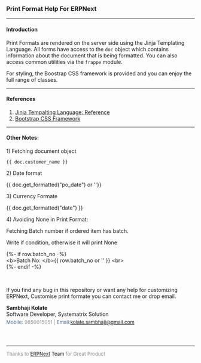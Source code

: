 <div id=":1b3" class="ii gt m14b3b1af6261bdc3 adP adO"><div id=":1b4" class="a3s" style="overflow: hidden;"><div dir="ltr"><div class="adM"><br></div><h3>Print Format Help For ERPNext<br></h3>
<hr>
<h4>Introduction</h4>
<p>Print Formats are rendered on the server side using the Jinja Templating Language. All forms have access to the <code>doc</code> object which contains information about the document that is being formatted. You can also access common utilities via the <code>frappe</code> module.</p>
<p>For styling, the Boostrap CSS framework is provided and you can enjoy the full range of classes.</p>
<hr>
<h4>References</h4>
<ol><li><a href="http://jinja.pocoo.org/docs/templates/" target="_blank">Jinja Tempalting Language: Reference</a></li><li><a href="http://getbootstrap.com" target="_blank">Bootstrap CSS Framework</a></li></ol>
<hr><h4>Other Notes:</h4><p>1) Fetching document object</p><pre><code>{{ doc.customer_name }}</code></pre><p>2) Date format</p><p>{{ doc.get_formatted("po_date") or ''}}<br></p><p>3) Currency Formate <br></p><p>{{ doc.get_formatted("date") }}</p><p>4) Avoiding None in Print Format:<br></p><p>Fetching Batch number if ordered item has batch. <br></p><p>Write if condition, otherwise it will print None<br></p><p>{%- if row.batch_no -%}<br>&lt;b&gt;Batch No: &lt;/b&gt;{{ row.batch_no or '' }} &lt;br&gt;<br>{%- endif -%}<br></p><p><br></p><p>If
 you find any bug in this repository or want any help for customizing 
ERPNext, Customise print formate you can contact me or drop email.</p><div> <b>Sambhaji Kolate</b><br> <span>Software Developer</span>, <span>Systematrix Solution</span> </div><div style="color:rgb(141,141,141);font-size:13px;padding:5px 0px"> <span style="display:inline-block"><span style="color:rgb(69,102,142)">Mobile: </span><a href="tel:9850015051" style="color:rgb(141,141,141);text-decoration:none" target="_blank">9850015051</a></span>  | <span style="display:inline-block"><span style="color:rgb(69,102,142)">Email:</span><a href="mailto:kolate.sambhaji@gmail.com" target="_blank">kolate.sambhaji@gmail.<wbr>com</a></span><br><br></div><div style="color:rgb(141,141,141);font-size:13px;padding:5px 0px"><br>
<hr>Thanks to <a href="http://erpnext.com/" target="_blank">ERPNext</a><a> Team</a> for Great Product</div><div class="yj6qo"></div><div class="adL" style="color:rgb(141,141,141);font-size:13px;padding:5px 0px"><br><br><br><br></div></div><div class="adL">
</div></div></div>
